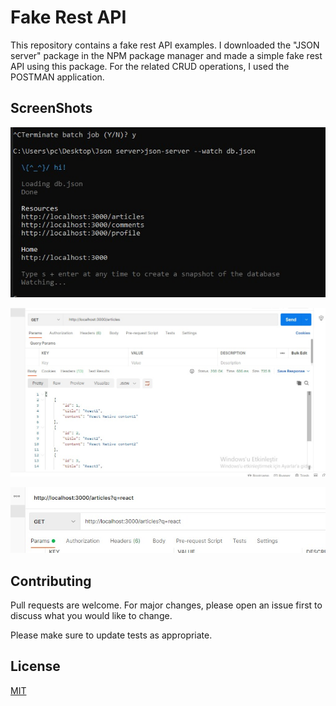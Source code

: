 # Fake Rest API

This repository contains a fake rest API examples. I downloaded the "JSON server" package in the NPM package manager and made a simple fake rest API using this package. For the related CRUD operations, I used the POSTMAN application.

 ## ScreenShots
 
 
 ![alt text](https://github.com/mfurkan60/Jotform-Exercises/blob/main/Fake%20Rest%20API/img1.jpeg?raw=true)
 
 
 
 
 
 ![alt text](https://github.com/mfurkan60/Jotform-Exercises/blob/main/Fake%20Rest%20API/img2.jpeg?raw=true)
 
 ![alt text](https://github.com/mfurkan60/Jotform-Exercises/blob/main/Fake%20Rest%20API/img3.jpeg?raw=true)
 
 
 
## Contributing
Pull requests are welcome. For major changes, please open an issue first to discuss what you would like to change.

Please make sure to update tests as appropriate.

## License
[MIT](https://choosealicense.com/licenses/mit/)
